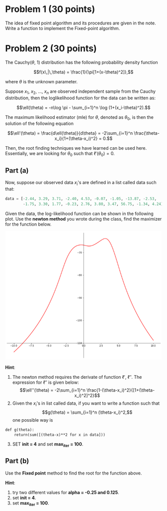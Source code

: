# Problem 1 (30 points)

The idea of fixed point algorithm and its procedures are given in the note. Write a function to implement the Fixed-point algorithm.


# Problem 2 (30 points)

The Cauchy($\theta$, 1) distribution has the following probability density function

$$f(x\,|\,\theta) = \frac{1}{\pi[1+(x-\theta)^2]},$$

where $\theta$ is the unknown parameter.

Suppose $x_1$, $x_2$, $\dots$, $x_n$ are observed independent sample from the Cauchy distribution, then the loglikelihood function for the data can be written as:

$$\ell(\theta) = -n\log \pi - \sum_{i=1}^n \log (1+(x_i-\theta)^2).$$

The maximum likelihood estimator (mle) for $\theta$, denoted as $\theta_0$, is then the solution of the following equation

$$\ell'(\theta) = \frac{d\ell(\theta)}{d\theta} = -2\sum_{i=1}^n \frac{\theta-x_i}{1+(\theta-x_i)^2} = 0.$$

Then, the root finding techniques we have learned can be used here. Essentially, we are looking for $\theta_0$ such that $\ell'(\theta_0) = 0$.


## Part (a)

Now, suppose our observed data $x_i$'s are defined in a list called data such that:

```python
data = [-2.44, 3.29, 3.71, -2.40, 4.53, -0.07, -1.05, -13.87, -2.53,
        -1.75, 3.30, 1.77, -0.23, 2.76, 3.80, 3.47, 56.75, -1.34, 4.24]
```

Given the data, the log-likelihood function can be shown in the following plot. Use the **newton method** you wrote during the class, find the maximizer for the function below.

![img](loglikelihood.png "loglikelihood")

**Hint**:

1.  The newton method requires the derivate of function $\ell'$, $\ell''$. The expression for $\ell''$ is given below: $$\ell''(\theta) = -2\sum_{i=1}^n \frac{1-(\theta-x_i)^2}{[1+(\theta-x_i)^2]^2}$$
2.  Given the $x_i$'s in list called data, if you want to write a function such that $$g(\theta) = \sum_{i=1}^n (\theta-x_i)^2,$$ one possible way is

```
def g(theta):
    return(sum([(theta-x)**2 for x in data]))
```

3.  SET **init = 4** and set **max<sub>iter</sub> = 100**.


## Part (b)

Use the **Fixed point** method to find the root for the function above.

**Hint**:

1.  try two different values for **alpha = -0.25 and 0.125**.
2.  set **init = 4**.
3.  set **max<sub>iter</sub> = 100**.